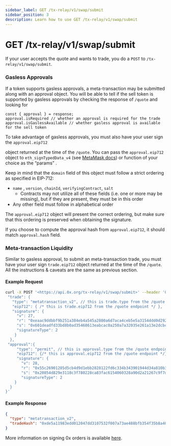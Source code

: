 ```yaml
---
sidebar_label: GET /tx-relay/v1/swap/submit
sidebar_position: 3
description: Learn how to use GET /tx-relay/v1/swap/submit
---
```


# GET /tx-relay/v1/swap/submit

If your user accepts the quote and wants to trade, you do a `POST` to `/tx-relay/v1/swap/submit`.

### Gasless Approvals

If a token supports gasless approvals, a meta-transaction may be submitted along with an approval object. You will be able to tell if the sell token is supported by gasless approvals by checking the response of `/quote` and looking for

```tsx
const { approval } = response;
approval.isRequired // whether an approval is required for the trade
approval.isGaslessAvailable // whether gasless approval is available for the sell token
```

To take advantage of gasless approvals, you must also have your user sign the `approval.eip712`

object returned at the time of the `/quote`. You can pass the `approval.eip712` object to `eth_signTypedData_v4` (see [MetaMask docs](https://docs.metamask.io/guide/signing-data.html#sign-typed-data-v4)) or function of your choice as the “params” .

Keep in mind that the `domain` field of this object must follow a strict ordering as specified in EIP-712:

* `name` , `version`, `chainId`, `verifyingContract`, `salt`
  * Contracts may not utilize all of these fields (i.e. one or more may be missing), but if they are present, they must be in this order
* Any other field must follow in alphabetical order

The `approval.eip712` object will present the correct ordering, but make sure that this ordering is preserved when obtaining the signature.

If you choose to compute the approval hash from `approval.eip712`, it should match `approval.hash` field.

### Meta-transaction Liquidity

Similar to gasless approval, to submit an meta-transaction trade, you must have your user sign `trade.eip712` object returned at the time of the `/quote`. All the instructions & caveats are the same as previous section.

#### **Example Request**

```bash
curl -X POST '<https://api.0x.org/tx-relay/v1/swap/submit>' --header '0x-api-key: <API_KEY>' --header '0x-chain-id: 137' --data '{
 "trade": {
   "type": "metatransaction_v2", // this is trade.type from the /quote endpoint
   "eip712": { /* this is trade.eip712 from the /quote endpoint */ },
   "signature": {
     "v": 27,
     "r": "0xeaac9ddbbf9b251a384eb4a545a2800a6d7aca4ceb5e5a3154ddd0d2923533d2",
     "s": "0x601deadfd33bd8b0ad35468613eabcac0a250a7a32035e261a13e2dcbc462e49",
     "signatureType": 2
    }
  },
 "approval":{
     "type": "permit", // this is approval.type from the /quote endpoint
     "eip712": {/* this is approval.eip712 from the /quote endpoint */},
     "signature": {
       "v": 28,
       "r": "0x55c26901285d5cb4d9d1ebb2828122fd6c334b343901944d34a810b3d2d79773",
       "s": "0x20854d829e3118c3f780228ca83fac6154060328a90d2a21267c9f7d1ae9e53b",
       "signatureType": 2
    }
  }
}'
```

#### **Example Response**

```json
{
  "type": "metatransaction_v2",
  "tradeHash": "0xde5a11983edd012047dd3107532f007a73ae488bfb354f35b8a40580e2a775a1",
}
```

More information on signing 0x orders is available [here](https://docs.0x.org/market-makers/guides/signing-0x-orders).
